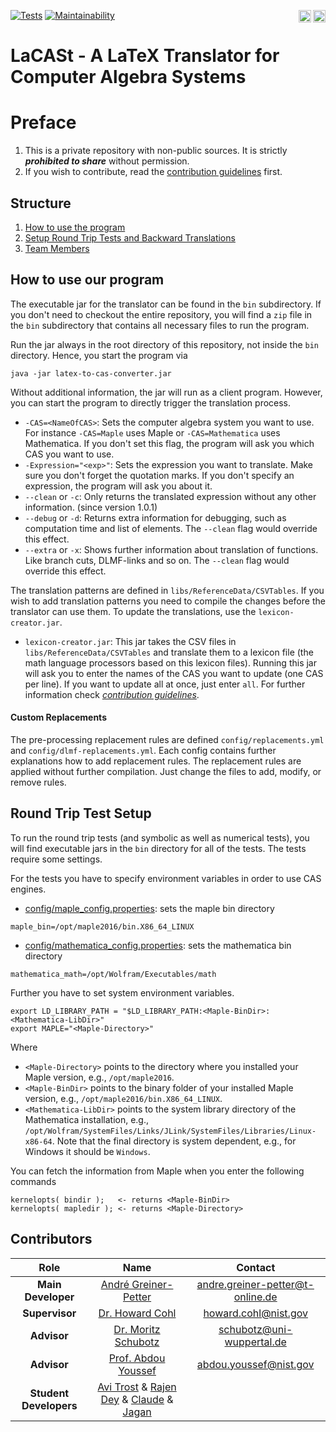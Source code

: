 <a href="https://go.java/index.html"><img align="right" src="https://forthebadge.com/images/badges/made-with-java.svg" alt="Made With Java" height="20"></a><a href="https://www.latex-project.org/"><img align="right" src="https://img.shields.io/badge/Made%20with-LaTeX-1f425f.svg" alt="Made With LaTeX" height="20"></a> 
[![Tests](https://github.com/ag-gipp/latex-grammar/workflows/translator-build-tests/badge.svg)](https://github.com/ag-gipp/latex-grammar/actions) [![Maintainability](https://api.codeclimate.com/v1/badges/3960df830b098ef0afa9/maintainability)](https://codeclimate.com/repos/5df6328a606a9501a1001189/maintainability) 

# LaCASt - A LaTeX Translator for Computer Algebra Systems

# Preface
1. This is a private repository with non-public sources. It is strictly **_prohibited to share_** without permission.
2. If you wish to contribute, read the [contribution guidelines](CONTRIBUTING.md) first.

## Structure
1. [How to use the program](#howTo)
2. [Setup Round Trip Tests and Backward Translations](#roundtrip)
3. [Team Members](#contributers)

## How to use our program<a name="howTo"></a>
The executable jar for the translator can be found in the `bin` subdirectory. If you don't need to checkout the entire
repository, you will find a `zip` file in the `bin` subdirectory that contains all necessary files to run the program.

Run the jar always in the root directory of this repository, not inside the `bin` directory. Hence, you start the program
via 
``` shell script
java -jar latex-to-cas-converter.jar
```

Without additional information, the jar will run as a client program. However, you can start the program to directly trigger
the translation process.    
* `-CAS=<NameOfCAS>`: Sets the computer algebra system you want to use. For instance `-CAS=Maple` uses Maple or `-CAS=Mathematica` uses Mathematica. If you don't set this flag, the program will ask you which CAS you want to use.
* `-Expression="<exp>"`: Sets the expression you want to translate. Make sure you don't forget the quotation marks. If you don't specify an expression, the program will ask you about it.
* `--clean` or `-c`: Only returns the translated expression without any other information. (since version 1.0.1)
* `--debug` or `-d`: Returns extra information for debugging, such as computation time and list of elements. The `--clean` flag would override this effect.
* `--extra` or `-x`: Shows further information about translation of functions. Like branch cuts, DLMF-links and so on. The `--clean` flag would override this effect.

The translation patterns are defined in `libs/ReferenceData/CSVTables`. If you wish to add translation patterns you need to
compile the changes before the translator can use them. To update the translations, use the `lexicon-creator.jar`.
* `lexicon-creator.jar`: This jar takes the CSV files in `libs/ReferenceData/CSVTables` and translate them to a lexicon 
file (the math language processors based on this lexicon files). Running this jar will ask you to enter the names of 
the CAS you want to update (one CAS per line). If you want to update all at once, just enter `all`. For further information check 
_[contribution guidelines](CONTRIBUTING.md)_.

#### Custom Replacements
The pre-processing replacement rules are defined `config/replacements.yml` and `config/dlmf-replacements.yml`. Each config
contains further explanations how to add replacement rules. The replacement rules are applied without further compilation.
Just change the files to add, modify, or remove rules.

## Round Trip Test Setup<a name="roundtrip"></a>
To run the round trip tests (and symbolic as well as numerical tests), you will find executable jars in the `bin` directory
for all of the tests. The tests require some settings. 

For the tests you have to specify environment variables in order to use CAS engines.
* [config/maple_config.properties](config/maple_config.properties): sets the maple bin directory
``` properties
maple_bin=/opt/maple2016/bin.X86_64_LINUX
```
* [config/mathematica_config.properties](config/mathematica_config.properties): sets the mathematica bin directory
``` properties
mathematica_math=/opt/Wolfram/Executables/math
```

Further you have to set system environment variables.
```
export LD_LIBRARY_PATH = "$LD_LIBRARY_PATH:<Maple-BinDir>:<Mathematica-LibDir>"
export MAPLE="<Maple-Directory>"
```
Where 
* `<Maple-Directory>` points to the directory where you installed your Maple version, e.g., `/opt/maple2016`. 
* `<Maple-BinDir>` points to the binary folder of your installed Maple version, e.g., `/opt/maple2016/bin.X86_64_LINUX`.
* `<Mathematica-LibDir>` points to the system library directory of the Mathematica installation, e.g., 
`/opt/Wolfram/SystemFiles/Links/JLink/SystemFiles/Libraries/Linux-x86-64`. Note that the final directory is system 
dependent, e.g., for Windows it should be `Windows`.

You can fetch the information from Maple when you enter the following commands
```
kernelopts( bindir );   <- returns <Maple-BinDir>
kernelopts( mapledir ); <- returns <Maple-Directory>
```

## Contributors<a name="contributers"></a>

| Role | Name | Contact |
| :---: | :---: | :---: |
| **Main Developer** | [André Greiner-Petter](https://github.com/AndreG-P) | [andre.greiner-petter@t-online.de](mailto:andre.greiner-petter@t-online.de) |
| **Supervisor** | [Dr. Howard Cohl](https://github.com/HowardCohl) | [howard.cohl@nist.gov](mailto:howard.cohl@nist.gov) |
| **Advisor** | [Dr. Moritz Schubotz](https://github.com/physikerwelt) | [schubotz@uni-wuppertal.de](mailto:schubotz@uni-wuppertal.de) |
| **Advisor** | [Prof. Abdou Youssef](https://github.com/abdouyoussef) | [abdou.youssef@nist.gov](mailto:abdou.youssef@nist.gov) |
| **Student Developers** | [Avi Trost](https://github.com/avitrost) & [Rajen Dey](https://github.com/Nejiv) & [Claude](https://github.com/ClaudeZou) & [Jagan](https://github.com/notjagan) | |
